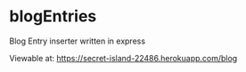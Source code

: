 # blogEntries
Blog Entry inserter written in express

Viewable at: https://secret-island-22486.herokuapp.com/blog
